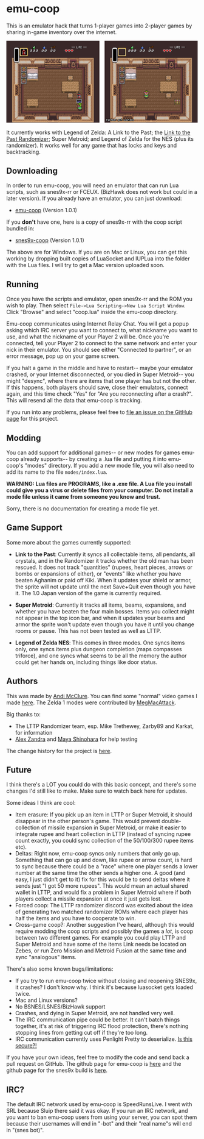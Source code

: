 # emu-coop

This is an emulator hack that turns 1-player games into 2-player games by sharing in-game inventory over the internet.

![A screenshot. The Link on the right is now holding a lantern.](lantern.png)

It currently works with Legend of Zelda: A Link to the Past; the [Link to the Past Randomizer](http://vt.alttp.run/randomizer); Super Metroid; and Legend of Zelda for the NES (plus its randomizer). It works well for any game that has locks and keys and backtracking.

## Downloading

In order to run emu-coop, you will need an emulator that can run Lua scripts, such as snes9x-rr or FCEUX. (BizHawk does not work but could in a later version). If you already have an emulator, you can just download:

* [emu-coop](https://github.com/mcclure/emu-coop/archive/1.0.1.zip) (Version 1.0.1)

If you **don't** have one, here is a copy of snes9x-rr with the coop script bundled in:

* [snes9x-coop](https://github.com/mcclure/emu-coop/releases/download/1.0/snes9x-coop-1.0.1.zip) (Version 1.0.1)

The above are for Windows. If you are on Mac or Linux, you can get this working by dropping built copies of LuaSocket and IUPLua into the folder with the Lua files. I will try to get a Mac version uploaded soon.

## Running

Once you have the scripts and emulator, open snes9x-rr and the ROM you wish to play. Then select `File->Lua Scripting->New Lua Script Window`. Click "Browse" and select "coop.lua" inside the emu-coop directory.

Emu-coop communicates using Internet Relay Chat. You will get a popup asking which IRC server you want to connect to, what nickname you want to use, and what the nickname of your Player 2 will be. Once you're connected, tell your Player 2 to connect to the same network and enter your nick in their emulator. You should see either "Connected to partner", or an error message, pop up on your game screen.

If you halt a game in the middle and have to restart-- maybe your emulator crashed, or your Internet disconnected, or you died in Super Metroid-- you might "desync", where there are items that one player has but not the other. If this happens, both players should save, close their emulators, connect again, and this time check "Yes" for "Are you reconnecting after a crash?". This will resend all the data that emu-coop is tracking.

If you run into any problems, please feel free to [file an issue on the GitHub page](https://github.com/mcclure/emu-coop/issues) for this project.

## Modding

You can add support for additional games-- or new modes for games emu-coop already supports-- by creating a .lua file and putting it into emu-coop's "modes" directory. If you add a new mode file, you will also need to add its name to the file `modes/index.lua`.

**WARNING: Lua files are PROGRAMS, like a .exe file. A Lua file you install could give you a virus or delete files from your computer. Do not install a mode file unless it came from someone you know and trust.** 

Sorry, there is no documentation for creating a mode file yet.

## Game Support

Some more about the games currently supported:

* **Link to the Past**: Currently it syncs all collectable items, all pendants, all crystals, and in the Randomizer it tracks whether the old man has been rescued. It does not track "quantities" (rupees, heart pieces, arrows or bombs or expansions of either), or "events" like whether you have beaten Aghanim or paid off Kiki. When it updates your shield or armor, the sprite will not update until the next Save+Quit even though you have it. The 1.0 Japan version of the game is currently required.

* **Super Metroid**: Currently it tracks all items, beams, expansions, and whether you have beaten the four main bosses. Items you collect might not appear in the top icon bar, and when it updates your beams and armor the sprite won't update even though you have it until you change rooms or pause. This has not been tested as well as LTTP. 

* **Legend of Zelda NES**: This comes in three modes. One syncs items only, one syncs items plus dungeon completion (maps compasses triforce), and one syncs what seems to be all the memory the author could get her hands on, including things like door status.

## Authors

This was made by [Andi McClure](mailto:andi.m.mcclure@gmail.com). You can find some "normal" video games I made [here](http://runhello.com). The Zelda 1 modes were contributed by [MegMacAttack](https://twitter.com/megmacstreams).

Big thanks to:
* The LTTP Randomizer team, esp. Mike Trethewey, Zarby89 and Karkat, for information
* [Alex Zandra](https://twitter.com/zandravandra) and [Maya Shinohara](https://twitter.com/MothBooty) for help testing

The change history for the project is [here](changes.md).

## Future

I think there's a LOT you could do with this basic concept, and there's some changes I'd still like to make. Make sure to watch back here for updates.

Some ideas I think are cool:

* Item erasure: If you pick up an item in LTTP or Super Metroid, it should disappear in the other person's game. This would prevent double-collection of missile expansion in Super Metroid, or make it easier to integrate rupee and heart collection in LTTP (instead of syncing rupee count exactly, you could sync collection of the 50/100/300 rupee items etc). 
* Deltas: Right now, emu-coop syncs only numbers that only go up. Something that can go up and down, like rupee or arrow count, is hard to sync because there could be a "race" where one player sends a lower number at the same time the other sends a higher one. A good (and easy, I just didn't get to it) fix for this would be to send deltas where it sends just "I got 50 more rupees". This would mean an actual shared wallet in LTTP, and would fix a problem in Super Metroid where if both players collect a missile expansion at once it just gets lost.
* Forced coop: The LTTP randomizer discord was excited about the idea of generating two matched randomizer ROMs where each player has half the items and you have to cooperate to win.
* Cross-game coop?: Another suggestion I've heard, although this would require modding the coop scripts and possibly the games a *lot*, is coop between two different games. For example you could play LTTP and Super Metroid and have some of the items Link needs be located on Zebes, or run Zero Mission and Metroid Fusion at the same time and sync "analogous" items.

There's also some known bugs/limitations:

* If you try to run emu-coop twice without closing and reopening SNES9x, it crashes? I don't know why. I think it's because luasocket gets loaded twice.
* Mac and Linux versions?
* No BSNES/LSNES/BizHawk support
* Crashes, and dying in Super Metroid, are not handled very well.
* The IRC communication pipe could be better. It can't batch things together, it's at risk of triggering IRC flood protection, there's nothing stopping lines from getting cut off if they're too long.
* IRC communication currently uses Penlight Pretty to deserialize. [Is this secure?!](https://github.com/mcclure/emu-coop/blob/stable/pl/pretty.lua#L69)

If you have your own ideas, feel free to modify the code and send back a pull request on GitHub. The github page for emu-coop is [here](https://github.com/mcclure/emu-coop) and the github page for the snes9x build is [here](https://github.com/mcclure/snes9x-coop).

## IRC?

The default IRC network used by emu-coop is SpeedRunsLive. I went with SRL because Sluip there said it was okay. If you run an IRC network, and you want to ban emu-coop users from using your server, you can spot them because their usernames will end in "-bot" and their "real name"s will end in "(snes bot)".
